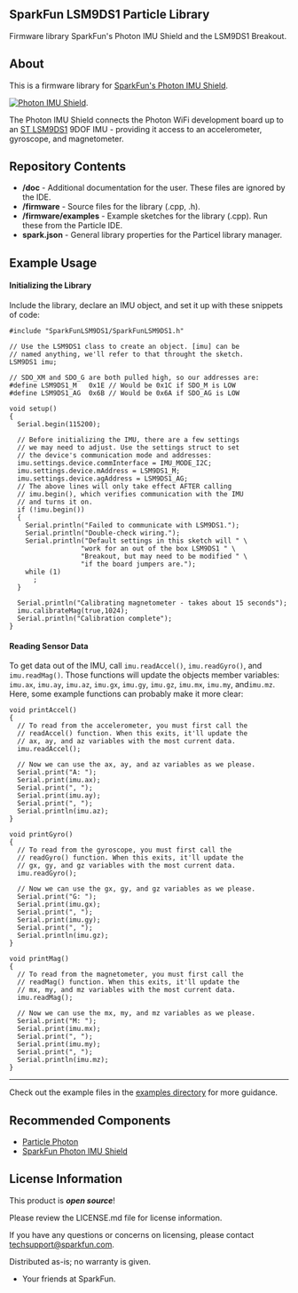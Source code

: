 ## SparkFun LSM9DS1 Particle Library

Firmware library SparkFun's Photon IMU Shield and the LSM9DS1 Breakout.

About
-------------------

This is a firmware library for [SparkFun's Photon IMU Shield](https://www.sparkfun.com/products/13629).

[![Photon IMU Shield](https://cdn.sparkfun.com//assets/parts/1/1/0/1/6/13629-01a.jpg)](https://www.sparkfun.com/products/13629).

The Photon IMU Shield connects the Photon WiFi development board up to an [ST LSM9DS1](http://www.st.com/web/catalog/sense_power/FM89/SC1448/PF259998) 9DOF IMU - providing it access to an accelerometer, gyroscope, and magnetometer.

Repository Contents
-------------------

* **/doc** - Additional documentation for the user. These files are ignored by the IDE. 
* **/firmware** - Source files for the library (.cpp, .h).
* **/firmware/examples** - Example sketches for the library (.cpp). Run these from the Particle IDE. 
* **spark.json** - General library properties for the Particel library manager. 

Example Usage
-------------------

#### Initializing the Library

Include the library, declare an IMU object, and set it up with these snippets of code:

	#include "SparkFunLSM9DS1/SparkFunLSM9DS1.h"

	// Use the LSM9DS1 class to create an object. [imu] can be
	// named anything, we'll refer to that throught the sketch.
	LSM9DS1 imu;

	// SDO_XM and SDO_G are both pulled high, so our addresses are:
	#define LSM9DS1_M	0x1E // Would be 0x1C if SDO_M is LOW
	#define LSM9DS1_AG	0x6B // Would be 0x6A if SDO_AG is LOW

	void setup() 
	{
	  Serial.begin(115200);
	  
	  // Before initializing the IMU, there are a few settings
	  // we may need to adjust. Use the settings struct to set
	  // the device's communication mode and addresses:
	  imu.settings.device.commInterface = IMU_MODE_I2C;
	  imu.settings.device.mAddress = LSM9DS1_M;
	  imu.settings.device.agAddress = LSM9DS1_AG;
	  // The above lines will only take effect AFTER calling
	  // imu.begin(), which verifies communication with the IMU
	  // and turns it on.
	  if (!imu.begin())
	  {
		Serial.println("Failed to communicate with LSM9DS1.");
		Serial.println("Double-check wiring.");
		Serial.println("Default settings in this sketch will " \
					  "work for an out of the box LSM9DS1 " \
					  "Breakout, but may need to be modified " \
					  "if the board jumpers are.");
		while (1)
		  ;
	  }
	  
	  Serial.println("Calibrating magnetometer - takes about 15 seconds");
      imu.calibrateMag(true,1024);
      Serial.println("Calibration complete");
	}

#### Reading Sensor Data

To get data out of the IMU, call `imu.readAccel()`, `imu.readGyro()`, and `imu.readMag()`. Those functions will update the objects member variables: `imu.ax`, `imu.ay`, `imu.az`, `imu.gx`, `imu.gy`, `imu.gz`, `imu.mx`, `imu.my`, and`imu.mz`. Here, some example functions can probably make it more clear:

	void printAccel()
	{
	  // To read from the accelerometer, you must first call the
	  // readAccel() function. When this exits, it'll update the
	  // ax, ay, and az variables with the most current data.
	  imu.readAccel();
	  
	  // Now we can use the ax, ay, and az variables as we please.
	  Serial.print("A: ");
	  Serial.print(imu.ax);
	  Serial.print(", ");
	  Serial.print(imu.ay);
	  Serial.print(", ");
	  Serial.println(imu.az);
	}

	void printGyro()
	{
	  // To read from the gyroscope, you must first call the
	  // readGyro() function. When this exits, it'll update the
	  // gx, gy, and gz variables with the most current data.
	  imu.readGyro();
	  
	  // Now we can use the gx, gy, and gz variables as we please.
	  Serial.print("G: ");
	  Serial.print(imu.gx);
	  Serial.print(", ");
	  Serial.print(imu.gy);
	  Serial.print(", ");
	  Serial.println(imu.gz);
	}

	void printMag()
	{
	  // To read from the magnetometer, you must first call the
	  // readMag() function. When this exits, it'll update the
	  // mx, my, and mz variables with the most current data.
	  imu.readMag();
	  
	  // Now we can use the mx, my, and mz variables as we please.
	  Serial.print("M: ");
	  Serial.print(imu.mx);
	  Serial.print(", ");
	  Serial.print(imu.my);
	  Serial.print(", ");
	  Serial.println(imu.mz);
	}

---

Check out the example files in the [examples directory](https://github.com/sparkfun/SparkFun_LSM9DS1_Particle_Library/tree/master/firmware/examples) for more guidance.

Recommended Components
-------------------

* [Particle Photon](https://www.sparkfun.com/products/13345)
* [SparkFun Photon IMU Shield](https://www.sparkfun.com/products/13629)


License Information
-------------------

This product is _**open source**_! 

Please review the LICENSE.md file for license information. 

If you have any questions or concerns on licensing, please contact techsupport@sparkfun.com.

Distributed as-is; no warranty is given.

- Your friends at SparkFun.